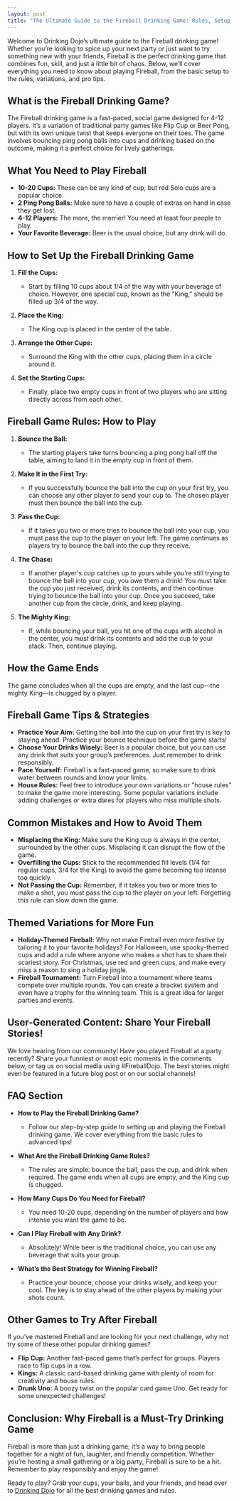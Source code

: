 ```yaml
---
layout: post
title: "The Ultimate Guide to the Fireball Drinking Game: Rules, Setup, and Tips"
---
```


Welcome to Drinking Dojo’s ultimate guide to the Fireball drinking game! Whether you’re looking to spice up your next party or just want to try something new with your friends, Fireball is the perfect drinking game that combines fun, skill, and just a little bit of chaos. Below, we’ll cover everything you need to know about playing Fireball, from the basic setup to the rules, variations, and pro tips.

## What is the Fireball Drinking Game?

The Fireball drinking game is a fast-paced, social game designed for 4-12 players. It’s a variation of traditional party games like Flip Cup or Beer Pong, but with its own unique twist that keeps everyone on their toes. The game involves bouncing ping pong balls into cups and drinking based on the outcome, making it a perfect choice for lively gatherings.

## What You Need to Play Fireball

- **10-20 Cups:** These can be any kind of cup, but red Solo cups are a popular choice.
- **2 Ping Pong Balls:** Make sure to have a couple of extras on hand in case they get lost.
- **4-12 Players:** The more, the merrier! You need at least four people to play.
- **Your Favorite Beverage:** Beer is the usual choice, but any drink will do.

## How to Set Up the Fireball Drinking Game

1. **Fill the Cups:**
   - Start by filling 10 cups about 1/4 of the way with your beverage of choice. However, one special cup, known as the "King," should be filled up 3/4 of the way.

2. **Place the King:**
   - The King cup is placed in the center of the table.

3. **Arrange the Other Cups:**
   - Surround the King with the other cups, placing them in a circle around it.

4. **Set the Starting Cups:**
   - Finally, place two empty cups in front of two players who are sitting directly across from each other.

## Fireball Game Rules: How to Play

1. **Bounce the Ball:**
   - The starting players take turns bouncing a ping pong ball off the table, aiming to land it in the empty cup in front of them.

2. **Make It in the First Try:**
   - If you successfully bounce the ball into the cup on your first try, you can choose any other player to send your cup to. The chosen player must then bounce the ball into the cup.

3. **Pass the Cup:**
   - If it takes you two or more tries to bounce the ball into your cup, you must pass the cup to the player on your left. The game continues as players try to bounce the ball into the cup they receive.

4. **The Chase:**
   - If another player's cup catches up to yours while you’re still trying to bounce the ball into your cup, you owe them a drink! You must take the cup you just received, drink its contents, and then continue trying to bounce the ball into your cup. Once you succeed, take another cup from the circle, drink, and keep playing.

5. **The Mighty King:**
   - If, while bouncing your ball, you hit one of the cups with alcohol in the center, you must drink its contents and add the cup to your stack. Then, continue playing.

## How the Game Ends

The game concludes when all the cups are empty, and the last cup—the mighty King—is chugged by a player.

## Fireball Game Tips & Strategies

- **Practice Your Aim:** Getting the ball into the cup on your first try is key to staying ahead. Practice your bounce technique before the game starts!
- **Choose Your Drinks Wisely:** Beer is a popular choice, but you can use any drink that suits your group’s preferences. Just remember to drink responsibly.
- **Pace Yourself:** Fireball is a fast-paced game, so make sure to drink water between rounds and know your limits.
- **House Rules:** Feel free to introduce your own variations or "house rules" to make the game more interesting. Some popular variations include adding challenges or extra dares for players who miss multiple shots.

## Common Mistakes and How to Avoid Them

- **Misplacing the King:** Make sure the King cup is always in the center, surrounded by the other cups. Misplacing it can disrupt the flow of the game.
- **Overfilling the Cups:** Stick to the recommended fill levels (1/4 for regular cups, 3/4 for the King) to avoid the game becoming too intense too quickly.
- **Not Passing the Cup:** Remember, if it takes you two or more tries to make a shot, you must pass the cup to the player on your left. Forgetting this rule can slow down the game.

## Themed Variations for More Fun

- **Holiday-Themed Fireball:** Why not make Fireball even more festive by tailoring it to your favorite holidays? For Halloween, use spooky-themed cups and add a rule where anyone who makes a shot has to share their scariest story. For Christmas, use red and green cups, and make every miss a reason to sing a holiday jingle.
- **Fireball Tournament:** Turn Fireball into a tournament where teams compete over multiple rounds. You can create a bracket system and even have a trophy for the winning team. This is a great idea for larger parties and events.

## User-Generated Content: Share Your Fireball Stories!

We love hearing from our community! Have you played Fireball at a party recently? Share your funniest or most epic moments in the comments below, or tag us on social media using #FireballDojo. The best stories might even be featured in a future blog post or on our social channels!

## FAQ Section

- **How to Play the Fireball Drinking Game?**
   - Follow our step-by-step guide to setting up and playing the Fireball drinking game. We cover everything from the basic rules to advanced tips!

- **What Are the Fireball Drinking Game Rules?**
   - The rules are simple: bounce the ball, pass the cup, and drink when required. The game ends when all cups are empty, and the King cup is chugged.

- **How Many Cups Do You Need for Fireball?**
   - You need 10-20 cups, depending on the number of players and how intense you want the game to be.

- **Can I Play Fireball with Any Drink?**
   - Absolutely! While beer is the traditional choice, you can use any beverage that suits your group.

- **What’s the Best Strategy for Winning Fireball?**
   - Practice your bounce, choose your drinks wisely, and keep your cool. The key is to stay ahead of the other players by making your shots count.

## Other Games to Try After Fireball

If you’ve mastered Fireball and are looking for your next challenge, why not try some of these other popular drinking games?

- **Flip Cup:** Another fast-paced game that’s perfect for groups. Players race to flip cups in a row.
- **Kings:** A classic card-based drinking game with plenty of room for creativity and house rules.
- **Drunk Uno:** A boozy twist on the popular card game Uno. Get ready for some unexpected challenges!

## Conclusion: Why Fireball is a Must-Try Drinking Game

Fireball is more than just a drinking game; it’s a way to bring people together for a night of fun, laughter, and friendly competition. Whether you’re hosting a small gathering or a big party, Fireball is sure to be a hit. Remember to play responsibly and enjoy the game!

Ready to play? Grab your cups, your balls, and your friends, and head over to [Drinking Dojo](https://drinkingdojo.com/articles/fireball) for all the best drinking games and rules.